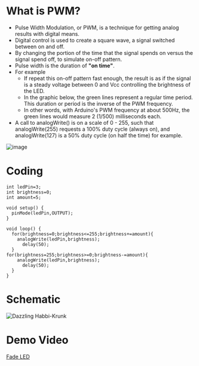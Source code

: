 # What is PWM?
+ Pulse Width Modulation, or PWM, is a technique for getting analog results with digital means.
+ Digital control is used to create a square wave, a signal switched between on and off.
+ By changing the portion of the time that the signal spends on versus the signal spend off, to simulate on-off pattern.
+ Pulse width is the duration of **"on time"**.
+ For example
  - If repeat this on-off pattern fast enough, the result is as if the signal is a steady voltage between 0 and Vcc controlling the brightness of the LED.
  - In the graphic below, the green lines represent a regular time period. This duration or period is the inverse of the PWM frequency.
  - In other words, with Arduino's PWM frequency at about 500Hz, the green lines would measure 2 (1/500) milliseconds each. 
+ A call to analogWrite() is on a scale of 0 - 255, such that analogWrite(255) requests a 100% duty cycle (always on), and analogWrite(127) is a 50% duty cycle (on half the time) for example.

![image](https://user-images.githubusercontent.com/81423727/137626414-eff361b5-0a85-4d3d-b9e7-5e0d139a25c1.png)

# Coding
```
int ledPin=3;
int brightness=0;
int amount=5;

void setup() {
  pinMode(ledPin,OUTPUT);
}

void loop() {
  for(brightness=0;brightness<=255;brightness+=amount){
    analogWrite(ledPin,brightness);
      delay(50);
  }
for(brightness=255;brightness>=0;brightness-=amount){
    analogWrite(ledPin,brightness);
      delay(50);
  }
}
```
# Schematic
![Dazzling Habbi-Krunk](https://user-images.githubusercontent.com/81423727/137745904-12993fa8-cfa5-46ca-87e6-c468c4ca51ee.png)
# Demo Video
[Fade LED](https://youtu.be/8mfiZVsDR1Q)
